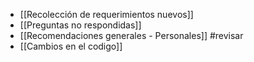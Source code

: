 + [[Recolección de requerimientos nuevos]]
+ [[Preguntas no respondidas]]
+ [[Recomendaciones generales - Personales]] #revisar
+ [[Cambios en el codigo]]